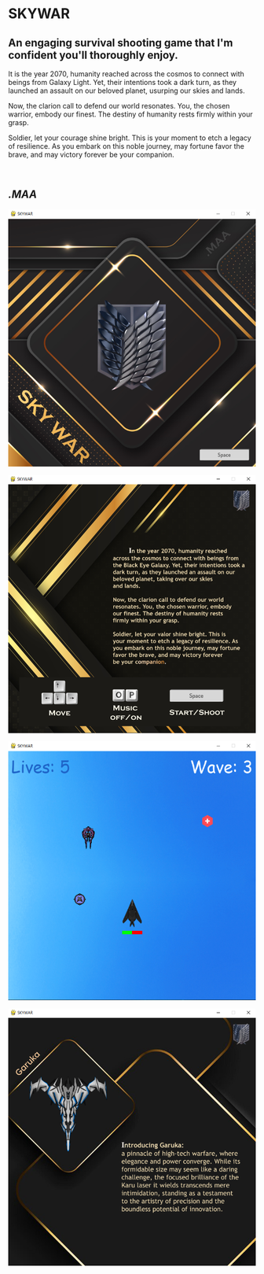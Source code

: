# SKYWAR

## An engaging survival shooting game that I'm confident you'll thoroughly enjoy.

It is the year 2070, humanity reached across the cosmos to connect with beings from Galaxy Light. Yet, their intentions took a dark turn, as they launched an assault on our beloved planet, usurping our skies and lands.

Now, the clarion call to defend our world resonates. You, the chosen warrior, embody our finest. The destiny of humanity rests firmly within your grasp.

Soldier, let your courage shine bright. This is your moment to etch a legacy of resilience. As you embark on this noble journey, may fortune favor the brave, and may victory forever be your companion.

<br/>


*.MAA*
---

![img](https://github.com/MA-Abahmane/SKYWAR/blob/SKYWAR-V3/images/main_V3.png)

![img](https://github.com/MA-Abahmane/SKYWAR/blob/SKYWAR-V3/images/mission_V3.png)

![img](https://github.com/MA-Abahmane/SKYWAR/blob/SKYWAR-V3/images/inGame_V3.png)

![img](https://github.com/MA-Abahmane/SKYWAR/blob/SKYWAR-V3/images/slides_V3.png)



